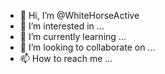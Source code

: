 - 👋 Hi, I’m @WhiteHorseActive
- 👀 I’m interested in ...
- 🌱 I’m currently learning ...
- 💞️ I’m looking to collaborate on ...
- 📫 How to reach me ...

<!---
WhiteHorseActive/WhiteHorseActive is a ✨ special ✨ repository because its `README.md` (this file) appears on your GitHub profile.
You can click the Preview link to take a look at your changes.
--->
